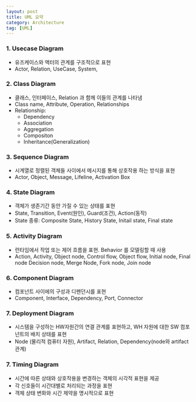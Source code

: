 ```yaml
---
layout: post
title: UML 요약
category: Architecture
tag: [UML]
---
```


### 1. Usecase Diagram
  - 유즈케이스와 액터의 관계를 구조적으로 표현
  - Actor, Relation, UseCase, System, 

### 2. Class Diagram
  - 클래스, 인터페이스, Relation 과 함께 이들의 관계를 나타냄
  - Class name, Attribute, Operation, Relationships
  - Relationship:
    - Dependency
    - Association
    - Aggregation
    - Compositon
    - Inheritance(Generalization)

### 3. Sequence Diagram
  - 시계열로 정렬된 객체들 사이에서 메시지를 통해 상호작용 하는 방식을 표현
  - Actor, Object, Message, Lifeline,  Activation Box

### 4. State Diagram
  - 객체가 생존기간 동안 가질 수 있는 상태를 표현
  - State, Transition, Event(원인), Guard(조건), Action(동작)
  - State 종류: Composite State, History State, Initail state, Final state

### 5. Activity Diagram
  - 런타임에서 작업 또는 제어 흐름을 표현. Behavior 를 모델링할 때 사용
  - Action, Activity, Object node, Control flow, Object flow, Initial node, Final node
    Decision node, Merge Node, Fork node, Join node

### 6. Component Diagram
  - 컴포넌트 사이에의 구성과 디펜던시를 표현
  - Component, Interface, Dependency, Port, Connector

### 7. Deployment Diagram
  - 시스템을 구성하는 HW자원간의 연결 관계를 표현하고, WH 자원에 대한 SW 컴포넌트의 배치 상태를 표현
  - Node (물리적 컴퓨터 자원), Artifact, Relation, Dependency(node와 artifact 관계)

### 7. Timing Diagram
  - 시간에 따른 상태와 상호작용을 변경하는 객체의 시각적 표현을 제공
  - 각 신호들이 시간대별로 처리되는 과정을 표현
  - 객체 상태 변화와 시간 제약을 명시적으로 표현